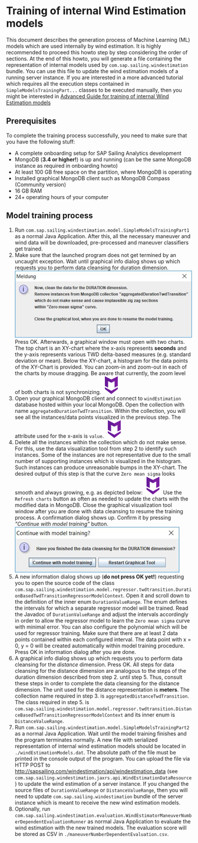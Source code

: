 # Training of internal Wind Estimation models

This document describes the generation process of Machine Learning (ML) models which are used internally by wind estimation. It is highly recommended to proceed this howto step by step considering the order of sections. At the end of this howto, you will generate a file containing the representation of internal models used by ``com.sap.sailing.windestimation`` bundle. You can use this file to update the wind estimation models of a running server instance. If you are interested in a more advanced tutorial which requires all the execution steps contained in ``SimpleModelsTrainingPart...`` classes to be executed manually, then you might be interested in [Advanced Guide for training of internal Wind Estimation models](./windestimationAdvanced.md)

## Prerequisites
To complete the training process successfully, you need to make sure that you have the following stuff:
* A complete onboarding setup for SAP Sailing Analytics development
* MongoDB (**3.4 or higher!**) is up and running (can be the same MongoDB instance as required in onboarding howto)
* At least 100 GB free space on the partition, where MongoDB is operating
* Installed graphical MongoDB client such as MongoDB Compass (Community version)
* 16 GB RAM
* 24+ operating hours of your computer

## Model training process
1. Run ``com.sap.sailing.windestimation.model.SimpleModelsTrainingPart1`` as a normal Java Application. After this, all the necessary maneuver and wind data will be downloaded, pre-processed and maneuver classifiers get trained.
2. Make sure that the launched program does not get termined by an uncaught exception. Wait until graphical info dialog shows up which requests you to perform data cleansing for duration dimension.
   ![Screenshot of graphical info dialog requesting to perform data cleansing for duration dimension](../images/windestimation/dialogRequestingDataCleansingForDurationDimension.jpg "Screenshot of graphical info dialog requesting to perform data cleansing for duration dimension")
   Press OK. Afterwards, a graphical window must open with two charts. The top chart is an XY-chart where the x-axis represents **seconds** and the y-axis represents various TWD delta-based measures (e.g. standard deviation or mean). Below the XY-chart, a histogram for the data points of the XY-Chart is provided. You can zoom-in and zoom-out in each of the charts by mouse dragging. Be aware that currently, the zoom level of both charts is not synchronizing.
   ![Screenshot of graphical wind data visualization tool for duration dimension](https://github.com/adam-p/markdown-here/raw/master/src/common/images/icon48.png "Screenshot of graphical wind data visualization tool for duration dimension")
3. Open your graphical MongoDB client and connect to ``windEstimation`` database hosted within your local MongoDB. Open the collection with name ``aggregatedDurationTwdTransition``. Within the collection, you will see all the instances/data points visualized in the previous step. The attribute used for the x-axis is ``value``.
   ![Screenshot of MongoDB Compass with opened aggregatedDurationTwdTransition collection](https://github.com/adam-p/markdown-here/raw/master/src/common/images/icon48.png "Screenshot of MongoDB Compass with opened aggregatedDurationTwdTransition collection")
4. Delete all the instances within the collection which do not make sense. For this, use the data visualization tool from step 2 to identify such instances. Some of the instances are not representative due to the small number of supporting instances which is visualized in the histogram. Such instances can produce unreasonable bumps in the XY-chart. The desired output of this step is that the curve ``Zero mean sigma`` looks smooth and always growing, e.g. as depicted below:
   ![Screenshot of graphical visualization tool of duration dimension with after data cleansing](https://github.com/adam-p/markdown-here/raw/master/src/common/images/icon48.png "Screenshot of graphical visualization tool of duration dimension with after data cleansing")
   Use the ``Refresh charts`` button as often as needed to update the charts with the modified data in MongoDB. Close the graphical visualization tool window after you are done with data cleansing to resume the training process. A confirmation dialog shows up. Confirm it by pressing *"Continue with model training"* button.
   ![Screenshot of confirmation dialog for finishing the data cleansing](../images/windestimation/confirmationDialogAfterDataCleansingDurationDimension.jpg "Screenshot of confirmation dialog for finishing the data cleansing")
5. A new information dialog shows up (**do not press OK yet!**) requesting you to open the source code of the class ``com.sap.sailing.windestimation.model.regressor.twdtransition.DurationBasedTwdTransitionRegressorModelContext``. Open it and scroll down to the definition of the inner enum ``DurationValueRange``. The enum defines the intervals for which a separate regressor model will be trained. Read the Javadoc of ``DurationValueRange`` and adjust the intervals accordingly in order to allow the regressor model to learn the ``Zero mean sigma`` curve with minimal error. You can also configure the polynomial which will be used for regressor training. Make sure that there are at least 2 data points contained within each configured interval. The data point with x = 0, y = 0 will be created automatically within model training procedure. Press OK in information dialog after you are done.
6. A graphical info dialog shows up which requests you to perform data cleansing for the *distance* dimension. Press OK. All steps for data cleansing for the distance dimension are analogous to the steps of the duration dimension described from step 2. until step 5. Thus, consult these steps in order to complete the data cleansing for the distance dimension. The unit used for the distance representation is **meters**. The collection name required in step 3. is ``aggregatedDistanceTwdTransition``. The class required in step 5. is ``com.sap.sailing.windestimation.model.regressor.twdtransition.DistanceBasedTwdTransitionRegressorModelContext`` and its inner enum is ``DistanceValueRange``.
7. Run ``com.sap.sailing.windestimation.model.SimpleModelsTrainingPart2`` as a normal Java Application. Wait until the model training finishes and the program terminates normally. A new file with serialized representation of internal wind estimation models should be located in ``./windEstimationModels.dat``. The absolute path of the file must be printed in the console output of the program. You can upload the file via HTTP POST to http://sapsailing.com/windestimation/api/windestimation_data (see ``com.sap.sailing.windestimation.jaxrs.api.WindEstimationDataResource``) to update the wind estimation of a server instance. If you changed the source files of ``DurationValueRange`` or ``DistanceValueRange``, then you will need to update ``com.sap.sailing.windestimation`` bundle of the server instance which is meant to receive the new wind estimation models.
8. Optionally, run ``com.sap.sailing.windestimation.evaluation.WindEstimatorManeuverNumberDependentEvaluationRunner`` as normal Java Application to evaluate the wind estimation with the new trained models. The evaluation score will be stored as CSV in ``./maneuverNumberDependentEvaluation.csv``.